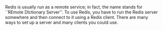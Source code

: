 Redis is usually run as a remote service; in fact, the name stands for ``REmote DIctionary Server''. To use Redis, you have to run the Redis server somewhere and then connect to it using a Redis client. There are many ways to set up a server and many clients you could use.

